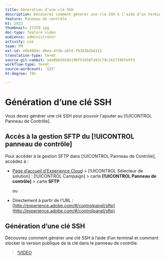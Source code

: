 ```yaml
---
title: Génération d’une clé SSH
description: Découvrez comment générer une clé SSH à l’aide d’un terminal et comment stocker la version publique de la clé dans le panneau de contrôle.
feature: Panneau de contrôle
kt: 2923
thumbnail: 27259.jpg
doc-type: feature video
audience: administrator
activity: use
team: PM
exl-id: e0b4804c-d0ea-4f4b-a6fd-f9363b264111
translation-type: tm+mt
source-git-commit: ada0b029245190f53d58fa93c79c161719bfe9fd
workflow-type: tm+mt
source-wordcount: '123'
ht-degree: 78%

---
```


# Génération d’une clé SSH

Vous devez générer une clé SSH pour pouvoir l&#39;ajouter au [!UICONTROL Panneau de Contrôle].

## Accès à la gestion SFTP du [!UICONTROL panneau de contrôle]

Pour accéder à la gestion SFTP dans [!UICONTROL Panneau de Contrôle], accédez à :

* [Page d’accueil d’Experience Cloud](https://experience.adobe.com/#/home) > [!UICONTROL Sélecteur de solution] : [!UICONTROL Campaign] > carte **[!UICONTROL Panneau de contrôle]** > carte **SFTP**

   ou
* Directement à partir de l’URL : [http://experience.adobe.com/#/controlpanel/sftp](http://experience.adobe.com/#/controlpanel/sftp)

## Génération d’une clé SSH

Découvrez comment générer une clé SSH à l’aide d’un terminal et comment stocker la version publique de la clé dans le panneau de contrôle.

>[!VIDEO](https://video.tv.adobe.com/v/27259?quality=12)
